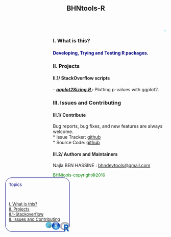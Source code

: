 <html>
<head>
  <meta charset="utf-8" />
  <title>BHNtools-R</title>
  <script type="text/javascript" src="http://code.jquery.com/jquery-latest.min.js"></script>
</head>
<header>
        <h2 style="padding-left:5px;padding-right:5px;">BHNtools-R</h2>
</header>
  <body>
    <img src="logos/BHNtools-R.png" style="width:5px; height:5px; float:right;">
    <div id="content-wrapper">
      <div class="inner clearfix">
        <section id="main-content">
            <aside style='float:right; width:350px;'>
                <article style="aling:center;">
                <h3 id='idtitle1'>I. What is this?</h3>
                <H4 style="color:navy; align:center;">Developing, Trying and Testing R packages.</H4>
                <h3 id='idtitle2'>II. Projects</h3>
                    <h4 id='subidtitle2'>II.1/ StackOverflow scripts</h4>
                    <span><em> - <strong> <a href="https://github.com/BHNtools/BHNtools-R/blob/master/BHNtools-R-testing/src/ggplot2Sizing.R"> ggplot2Sizing.R </a> : </strong></em>Plotting p-values with ggplot2.</span>
                <h3 id='idtitle4'>III. Issues and Contributing</h3>
                <h4>III.1/ Contribute</h4>
                <p>Bug reports, bug fixes, and new features are always welcome.<br>
                * Issue Tracker: <a href="https://github.com/BHNtools/BHNtools-R/issues">github</a><br>
                * Source Code: <a href="https://github.com/BHNtools/BHNtools-R">github</a></p>
                <h4 id='idtitleE'>III.2/ Authors and Maintainers</h4>
                <p>Najla BEN HASSINE : <a href="MAILTO:bhndevtools@gmail.com?Subject=BHNtools-R">bhndevtools@gmail.com</a></p>
                <section style="font:bold;color:green;align:center;font-size:small;">
                BHNtools-copyright©2016
                </section>
                </article>
            </aside>
            <aside style='float:left; font:bold; color:navy; align:center; font-size:small; border: 1.5px solid; border-radius:20px; width:200px;'>
                <div style='font:bold;width:250px;padding-left:5px; padding-right:5px; margin-left:5px;'><p>Topics</p>
                <br>
                <br>
                <a href=#idtitle1>I. What is this?</a>
                <br>
                <a href=#idtitle2>II. Projects</a>
                    <br>
                    <a href=#subidtitle2>II.1-Stackoverflow</a>
                <br>
                <a href=#idtitle4>II. Issues and Contributing</a>
                </div>
              <img src="logos/Rlogo.png" style="width:30px; height:30px; float:right;  display: inline;">
              <img src="logos/Rstudiologo.png" style="width:25px; height:25px; float:right; display: inline;">
              <img src="logos/Rshinylogo.png" style="width:20px;height:20px;float:right; display: inline;">
            </aside>
      </section>
      </div>
    </div>
  </body>
</html>
